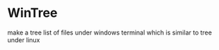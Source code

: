 WinTree
=======

make a tree list of files under windows terminal which is similar to tree under linux 
